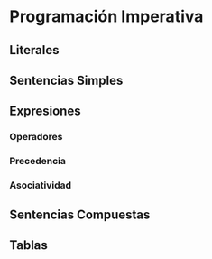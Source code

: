 # Programación Imperativa

## Literales
## Sentencias Simples
## Expresiones
### Operadores
### Precedencia
### Asociatividad
## Sentencias Compuestas
## Tablas

